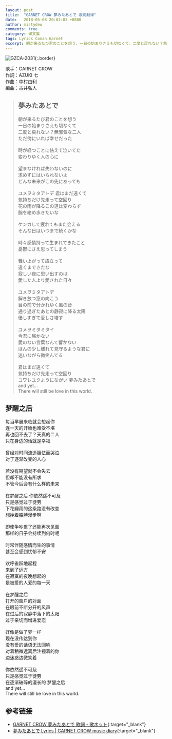 ```yaml
---
layout: post
title:  "GARNET CROW 夢みたあとで 歌词翻译"
date:   2018-05-08 20:02:03 +0800
author: mistydew
comments: true
category: 译文集
tags: Lyrics Conan Garnet
excerpt: 朝が来るたび君のことを想う、一日の始まりさえも切なくて。二度と戻れない？無邪気な二人、ただ傍にいれば幸せだった。
---
```

![GZCA-2031](https://crowsub.github.io/images/discography/single/GZCA-2031.jpg){:.border}

歌手：GARNET CROW<br>
作詞：AZUKI 七<br>
作曲：中村由利<br>
編曲：古井弘人

<blockquote class="lyric-original">
  <h2>夢みたあとで</h2>
  <p>
    朝が来るたび君のことを想う<br>
    一日の始まりさえも切なくて<br>
    二度と戻れない？無邪気な二人<br>
    ただ傍にいれば幸せだった<br>
    <br>
    時が経つことに怯えて泣いてた<br>
    変わりゆく人の心に<br>
    <br>
    望まなければ失わないのに<br>
    求めずにはいられないよ<br>
    どんな未来がこの先にあっても<br>
    <br>
    ユメヲミタアトデ 君はまだ遠くて<br>
    気持ちだけ先走って空回り<br>
    花の雨が降るこの道は変わらず<br>
    腕を絡め歩きたいな<br>
    <br>
    ケンカして疲れてもまた会える<br>
    そんな日はいつまで続くかな<br>
    <br>
    時々感情持って生まれてきたこと<br>
    憂鬱にさえ思ってしまう<br>
    <br>
    舞い上がって旅立って<br>
    遠くまできたな<br>
    寂しい夜に思い出すのは<br>
    愛した人より愛された日々<br>
    <br>
    ユメヲミタアトデ<br>
    解き放つ窓の向こう<br>
    目の前で分かれゆく風の音<br>
    通り過ぎたあとの静寂に降る太陽<br>
    優しすぎて愛しさ増す<br>
    <br>
    ユメヲミタミタイ<br>
    今君に届かない<br>
    愛のない言葉なんて響かない<br>
    ほんの少し離れて見守るような君に<br>
    迷いながら微笑んでる<br>
    <br>
    君はまだ遠くて<br>
    気持ちだけ先走って空回り<br>
    コワレユクようにながい 夢みたあとで<br>
    and yet...<br>
    There will still be love in this world.
  </p>
</blockquote>

<div class="lyric-translation">
  <h2>梦醒之后</h2>
  <p>
    每当早晨来临就会想起你<br>
    连一天的开始也难受不堪<br>
    再也回不去了？天真的二人<br>
    只在身边的话就是幸福<br>
    <br>
    曾经对时间流逝胆怯而哭泣<br>
    对于逐渐改变的人心<br>
    <br>
    若没有期望就不会失去<br>
    但却不能没有所求<br>
    不管今后会有什么样的未来<br>
    <br>
    在梦醒之后 你依然遥不可及<br>
    只是感觉过于徒劳<br>
    下花瓣雨的这条路没有改变<br>
    想挽着胳膊漫步啊<br>
    <br>
    即使争吵累了还能再次见面<br>
    那样的日子会持续到何时呢<br>
    <br>
    时常伴随感情而生的事情<br>
    甚至会感到忧郁不安<br>
    <br>
    欢呼雀跃地起程<br>
    来到了远方<br>
    在寂寞的夜晚想起的<br>
    是被爱的人爱的每一天<br>
    <br>
    在梦醒之后<br>
    打开的窗户的对面<br>
    在眼前不断分开的风声<br>
    在过后的寂静中落下的太阳<br>
    过于亲切而增进爱恋<br>
    <br>
    好像是做了梦一样<br>
    现在没传达到你<br>
    没有爱的话语无法回响<br>
    对着稍微远离后注视着的你<br>
    边迷惑边微笑着<br>
    <br>
    你依然遥不可及<br>
    只是感觉过于徒劳<br>
    在逐渐破碎的漫长的 梦醒之后<br>
    and yet...<br>
    There will still be love in this world.
  </p>
</div>

## 参考链接

* [GARNET CROW 夢みたあとで 歌詞 - 歌ネット](https://www.uta-net.com/song/15314/){:target="_blank"}
* [夢みたあとで Lyrics \| GARNET CROW music diary](https://crowsub.github.io/lyrics/original/夢みたあとで.html){:target="_blank"}
